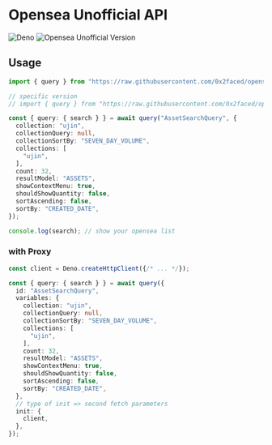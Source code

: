 # Opensea Unofficial API

<img alt="Deno" src="https://img.shields.io/badge/-Deno-gray?logo=deno&labelColor=black&style=flat-square" />
<img alt="Opensea Unofficial Version" src="https://img.shields.io/github/v/tag/0x2faced/opensea-unofficial?style=flat-square" />

## Usage

```ts
import { query } from "https://raw.githubusercontent.com/0x2faced/opensea-unofficial/main/opensea.ts";

// specific version
// import { query } from "https://raw.githubusercontent.com/0x2faced/opensea-unofficial/0.1.0/opensea.ts";

const { query: { search } } = await query("AssetSearchQuery", {
  collection: "ujin",
  collectionQuery: null,
  collectionSortBy: "SEVEN_DAY_VOLUME",
  collections: [
    "ujin",
  ],
  count: 32,
  resultModel: "ASSETS",
  showContextMenu: true,
  shouldShowQuantity: false,
  sortAscending: false,
  sortBy: "CREATED_DATE",
});

console.log(search); // show your opensea list
```

### with Proxy

```ts
const client = Deno.createHttpClient({/* ... */});

const { query: { search } } = await query({
  id: "AssetSearchQuery",
  variables: {
    collection: "ujin",
    collectionQuery: null,
    collectionSortBy: "SEVEN_DAY_VOLUME",
    collections: [
      "ujin",
    ],
    count: 32,
    resultModel: "ASSETS",
    showContextMenu: true,
    shouldShowQuantity: false,
    sortAscending: false,
    sortBy: "CREATED_DATE",
  },
  // type of init => second fetch parameters
  init: {
    client,
  },
});
```
